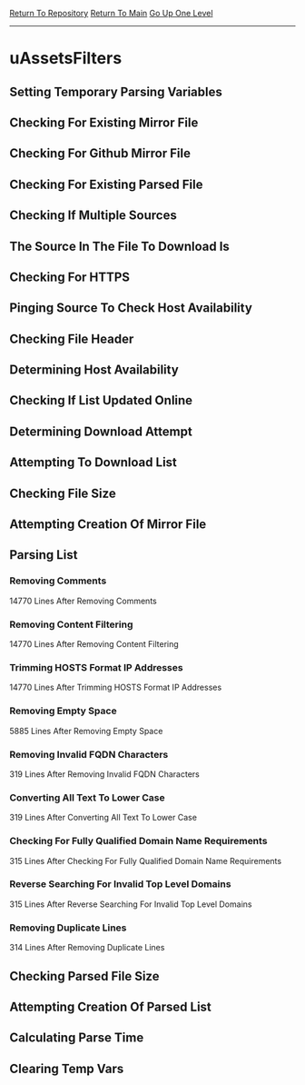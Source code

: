 [Return To Repository](https://github.com/deathbybandaid/piholeparser/)
[Return To Main](https://github.com/deathbybandaid/piholeparser/blob/master/RecentRunLogs/Mainlog.md)
[Go Up One Level](https://github.com/deathbybandaid/piholeparser/blob/master/RecentRunLogs/TopLevelScripts/30-Processing-External-Blacklists.md)
____________________________________
# uAssetsFilters
## Setting Temporary Parsing Variables
## Checking For Existing Mirror File
## Checking For Github Mirror File
## Checking For Existing Parsed File
## Checking If Multiple Sources
## The Source In The File To Download Is
## Checking For HTTPS
## Pinging Source To Check Host Availability
## Checking File Header
## Determining Host Availability
## Checking If List Updated Online
## Determining Download Attempt
## Attempting To Download List
## Checking File Size
## Attempting Creation Of Mirror File
## Parsing List
### Removing Comments
14770 Lines After Removing Comments
### Removing Content Filtering
14770 Lines After Removing Content Filtering
### Trimming HOSTS Format IP Addresses
14770 Lines After Trimming HOSTS Format IP Addresses
### Removing Empty Space
5885 Lines After Removing Empty Space
### Removing Invalid FQDN Characters
319 Lines After Removing Invalid FQDN Characters
### Converting All Text To Lower Case
319 Lines After Converting All Text To Lower Case
### Checking For Fully Qualified Domain Name Requirements
315 Lines After Checking For Fully Qualified Domain Name Requirements
### Reverse Searching For Invalid Top Level Domains
315 Lines After Reverse Searching For Invalid Top Level Domains
### Removing Duplicate Lines
314 Lines After Removing Duplicate Lines
## Checking Parsed File Size
## Attempting Creation Of Parsed List
## Calculating Parse Time
## Clearing Temp Vars
